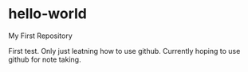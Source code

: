 # hello-world
My First Repository

First test. Only just leatning how to use github. Currently hoping to use github for note taking.
